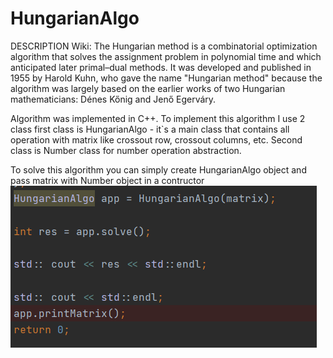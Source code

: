 # HungarianAlgo
DESCRIPTION
Wiki:
  The Hungarian method is a combinatorial optimization algorithm that solves the assignment problem in polynomial time and which anticipated later primal–dual methods. It was developed and published in 1955 by Harold Kuhn, who gave the name "Hungarian method" because the algorithm was largely based on the earlier works of two Hungarian mathematicians: Dénes Kőnig and Jenő Egerváry.
  
  
Algorithm was implemented in C++. To implement this algorithm I use 2 class first class is HungarianAlgo - it`s a main class that contains all operation with matrix like crossout row, crossout columns, etc. Second class is Number class for number operation abstraction.
  

To solve this algorithm you can simply create HungarianAlgo object and pass matrix with Number object in a contructor
![Test Image 1](images/image.png)

